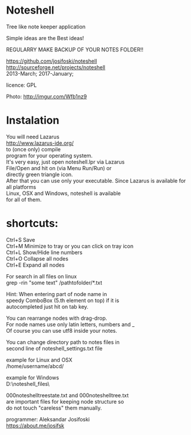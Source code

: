 # Noteshell
Tree like note keeper application
  
Simple ideas are the Best ideas!
  
REGULARRY MAKE BACKUP OF YOUR NOTES FOLDER!!
  
https://github.com/josifoski/noteshell  
http://sourceforge.net/projects/noteshell  
2013-March; 2017-January;
  
licence: GPL
 
Photo: http://imgur.com/Wfb1nz9   
  
# Instalation
You will need Lazarus  
http://www.lazarus-ide.org/  
to (once only) compile  
program for your operating system.  
It's very easy, just open noteshell.lpr via Lazarus  
File/Open and hit on (via Menu Run/Run) or  
directly green triangle icon.  
After that you can use only your executable.
Since Lazarus is available for all platforms   
Linux, OSX and Windows, noteshell is available   
for all of them.  
  
# shortcuts:  
Ctrl+S   Save  
Ctrl+M Minimize to tray   or you can click on tray icon   
Ctrl+L Show/Hide line numbers  
Ctrl+O Collapse all nodes  
Ctrl+E Expand all nodes  
  
For search in all files on linux  
grep -rin "some text" /pathtofolder/*.txt  

Hint: When entering part of node name in  
speedy ComboBox (5.th element on top) if it is  
autocompleted just hit on tab key.

You can rearrange nodes with drag-drop.  
For node names use only latin letters, numbers and _  
Of course you can use utf8 inside your notes.  
  
You can change directory path to notes files in   
second line of noteshell_settings.txt file  
  
example for Linux and OSX  
/home/username/abcd/  
  
example for Windows  
D:\noteshell_files\  
  
000noteshelltreestate.txt and 000noteshelltree.txt   
are important files for keeping node structure so  
do not touch "careless" them manually.  
  
programmer: Aleksandar Josifoski  
https://about.me/josifsk  

